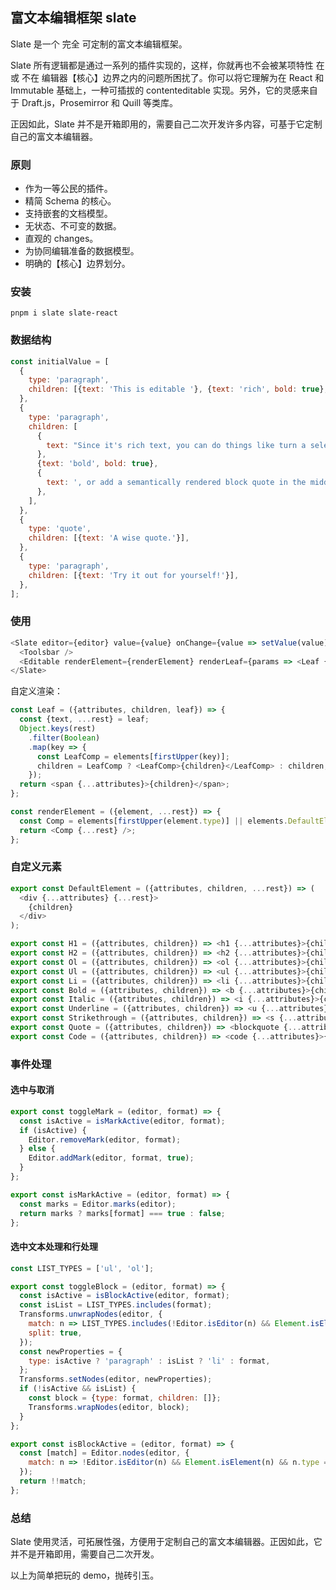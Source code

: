 ## 富文本编辑框架 slate

Slate 是一个 完全 可定制的富文本编辑框架。

Slate 所有逻辑都是通过一系列的插件实现的，这样，你就再也不会被某项特性 在 或 不在 编辑器【核心】边界之内的问题所困扰了。你可以将它理解为在 React 和 Immutable 基础上，一种可插拔的 contenteditable 实现。另外，它的灵感来自于 Draft.js，Prosemirror 和 Quill 等类库。

正因如此，Slate 并不是开箱即用的，需要自己二次开发许多内容，可基于它定制自己的富文本编辑器。

### 原则

- 作为一等公民的插件。
- 精简 Schema 的核心。
- 支持嵌套的文档模型。
- 无状态、不可变的数据。
- 直观的 changes。
- 为协同编辑准备的数据模型。
- 明确的【核心】边界划分。

### 安装

```
pnpm i slate slate-react
```

### 数据结构

```javascript
const initialValue = [
  {
    type: 'paragraph',
    children: [{text: 'This is editable '}, {text: 'rich', bold: true}, {text: ' text, '}, {text: 'much', italic: true}, {text: ' better than a '}, {text: '<textarea>', code: true}, {text: '!'}],
  },
  {
    type: 'paragraph',
    children: [
      {
        text: "Since it's rich text, you can do things like turn a selection of text ",
      },
      {text: 'bold', bold: true},
      {
        text: ', or add a semantically rendered block quote in the middle of the page, like this:',
      },
    ],
  },
  {
    type: 'quote',
    children: [{text: 'A wise quote.'}],
  },
  {
    type: 'paragraph',
    children: [{text: 'Try it out for yourself!'}],
  },
];
```

### 使用

```javascript
<Slate editor={editor} value={value} onChange={value => setValue(value)}>
  <Toolsbar />
  <Editable renderElement={renderElement} renderLeaf={params => <Leaf {...params} />} placeholder="Enter some rich text…" spellCheck autoFocus style={{border: '1px solid #f3f3f3', minHeight: 300}} />
</Slate>
```

自定义渲染：

```javascript
const Leaf = ({attributes, children, leaf}) => {
  const {text, ...rest} = leaf;
  Object.keys(rest)
    .filter(Boolean)
    .map(key => {
      const LeafComp = elements[firstUpper(key)];
      children = LeafComp ? <LeafComp>{children}</LeafComp> : children;
    });
  return <span {...attributes}>{children}</span>;
};

const renderElement = ({element, ...rest}) => {
  const Comp = elements[firstUpper(element.type)] || elements.DefaultElement;
  return <Comp {...rest} />;
};
```

### 自定义元素

```javascript
export const DefaultElement = ({attributes, children, ...rest}) => (
  <div {...attributes} {...rest}>
    {children}
  </div>
);

export const H1 = ({attributes, children}) => <h1 {...attributes}>{children}</h1>;
export const H2 = ({attributes, children}) => <h2 {...attributes}>{children}</h2>;
export const Ol = ({attributes, children}) => <ol {...attributes}>{children}</ol>;
export const Ul = ({attributes, children}) => <ul {...attributes}>{children}</ul>;
export const Li = ({attributes, children}) => <li {...attributes}>{children}</li>;
export const Bold = ({attributes, children}) => <b {...attributes}>{children}</b>;
export const Italic = ({attributes, children}) => <i {...attributes}>{children}</i>;
export const Underline = ({attributes, children}) => <u {...attributes}>{children}</u>;
export const Strikethrough = ({attributes, children}) => <s {...attributes}>{children}</s>;
export const Quote = ({attributes, children}) => <blockquote {...attributes}>{children}</blockquote>;
export const Code = ({attributes, children}) => <code {...attributes}>{children}</code>;
```

### 事件处理

#### 选中与取消

```javascript
export const toggleMark = (editor, format) => {
  const isActive = isMarkActive(editor, format);
  if (isActive) {
    Editor.removeMark(editor, format);
  } else {
    Editor.addMark(editor, format, true);
  }
};

export const isMarkActive = (editor, format) => {
  const marks = Editor.marks(editor);
  return marks ? marks[format] === true : false;
};
```

#### 选中文本处理和行处理

```javascript
const LIST_TYPES = ['ul', 'ol'];

export const toggleBlock = (editor, format) => {
  const isActive = isBlockActive(editor, format);
  const isList = LIST_TYPES.includes(format);
  Transforms.unwrapNodes(editor, {
    match: n => LIST_TYPES.includes(!Editor.isEditor(n) && Element.isElement(n) && n.type),
    split: true,
  });
  const newProperties = {
    type: isActive ? 'paragraph' : isList ? 'li' : format,
  };
  Transforms.setNodes(editor, newProperties);
  if (!isActive && isList) {
    const block = {type: format, children: []};
    Transforms.wrapNodes(editor, block);
  }
};

export const isBlockActive = (editor, format) => {
  const [match] = Editor.nodes(editor, {
    match: n => !Editor.isEditor(n) && Element.isElement(n) && n.type === format,
  });
  return !!match;
};
```

### 总结

Slate 使用灵活，可拓展性强，方便用于定制自己的富文本编辑器。正因如此，它并不是开箱即用，需要自己二次开发。

以上为简单把玩的 demo，抛砖引玉。
